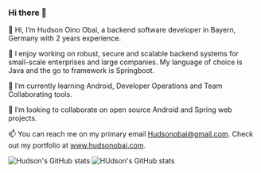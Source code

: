 ### Hi there 👋


👋 Hi, I’m Hudson Oino Obai, a backend software developer in Bayern, Germany with 2 years experience.

👀 I enjoy working on robust, secure and scalable backend systems for small-scale enterprises and large companies. My language of choice is Java and the go to framework is Springboot.

🌱 I’m currently learning Android, Developer Operations and Team Collaborating tools.

💞️ I’m looking to collaborate on open source Android and Spring web projects.

📫 You can reach me on my primary email Hudsonobai@gmail.com. Check out my portfolio at www.hudsonobai.com.

![Hudson's GitHub stats](https://github-readme-stats.vercel.app/api?username=Hudson-obai&count_private=true)
![HUdson's GitHub stats](https://github-readme-stats.vercel.app/api?username=Hudson-obai&show_icons=true)






